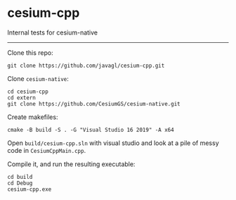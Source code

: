 # cesium-cpp

Internal tests for cesium-native

---

Clone this repo:

    git clone https://github.com/javagl/cesium-cpp.git
    
Clone `cesium-native`:

    cd cesium-cpp
    cd extern
    git clone https://github.com/CesiumGS/cesium-native.git
    
Create makefiles:

    cmake -B build -S . -G "Visual Studio 16 2019" -A x64
    
Open `build/cesium-cpp.sln` with visual studio and look at
a pile of messy code in `CesiumCppMain.cpp`.

Compile it, and run the resulting executable:

    cd build
    cd Debug
    cesium-cpp.exe
    
    

    
